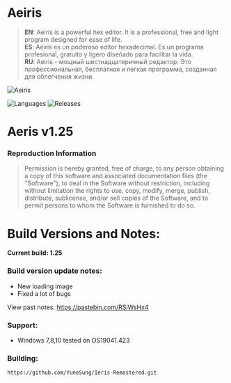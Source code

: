 # Aeiris

> **EN**: Aeiris is a powerful hex editor. It is a professional, free and light program designed for ease of life.\
**ES**: Aeiris es un poderoso editor hexadecimal. Es un programa profesional, gratuito y ligero diseñado para facilitar la vida.\
**RU**: Aeiris - мощный шестнадцатеричный редактор. Это профессиональная, бесплатная и легкая программа, созданная для облегчения жизни.

![Aeiris](https://github.com/YuneSung/Ieris-Remastered/blob/master/pic/desk_banner.png?raw=true)

![Languages](https://img.shields.io/github/languages/count/YuneSung/Ieris-Remastered)
![Releases](https://img.shields.io/github/downloads/YuneSung/Ieris-Remastered/total)

# Aeris v1.25

### Reproduction Information
> Permission is hereby granted, free of charge, to any person obtaining a copy
of this software and associated documentation files (the "Software"), to deal
in the Software without restriction, including without limitation the rights
to use, copy, modify, merge, publish, distribute, sublicense, and/or sell
copies of the Software, and to permit persons to whom the Software is
furnished to do so.

# Build Versions and Notes:
**Current build: 1.25**
### Build version update notes: 
  - New loading image
  - Fixed a lot of bugs

View past notes: https://pastebin.com/RSiWsHx4

### Support:
- Windows 7,8,10 tested on OS19041.423

### Building:
`https://github.com/YuneSung/Ieris-Remastered.git`
